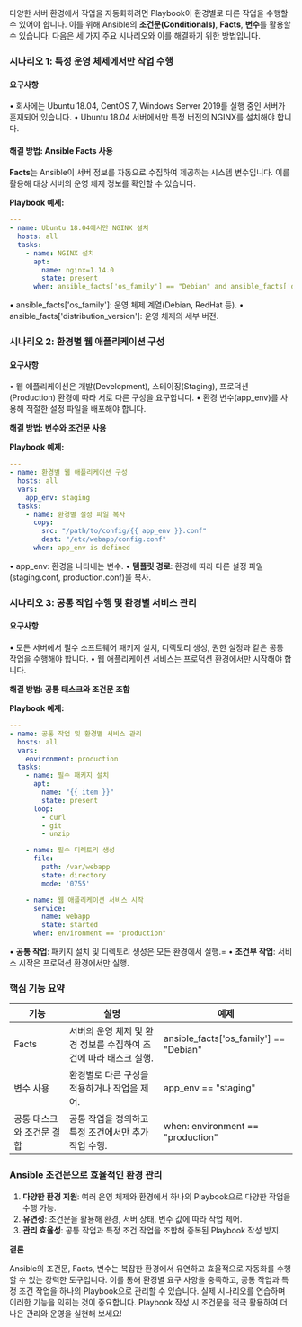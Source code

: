 
다양한 서버 환경에서 작업을 자동화하려면 Playbook이 환경별로 다른 작업을 수행할 수 있어야 합니다. 이를 위해 Ansible의 **조건문(Conditionals)**, **Facts**, **변수**를 활용할 수 있습니다. 다음은 세 가지 주요 시나리오와 이를 해결하기 위한 방법입니다.


### **시나리오 1: 특정 운영 체제에서만 작업 수행**

#### **요구사항**

• 회사에는 Ubuntu 18.04, CentOS 7, Windows Server 2019를 실행 중인 서버가 혼재되어 있습니다.
• Ubuntu 18.04 서버에서만 특정 버전의 NGINX를 설치해야 합니다.

#### **해결 방법: Ansible Facts 사용**

**Facts**는 Ansible이 서버 정보를 자동으로 수집하여 제공하는 시스템 변수입니다. 이를 활용해 대상 서버의 운영 체제 정보를 확인할 수 있습니다.

**Playbook 예제:**

```yaml
---
- name: Ubuntu 18.04에서만 NGINX 설치
  hosts: all
  tasks:
    - name: NGINX 설치
      apt:
        name: nginx=1.14.0
        state: present
      when: ansible_facts['os_family'] == "Debian" and ansible_facts['distribution_version'] == "18.04"
```

• ansible_facts['os_family']: 운영 체제 계열(Debian, RedHat 등).
• ansible_facts['distribution_version']: 운영 체제의 세부 버전.


### **시나리오 2: 환경별 웹 애플리케이션 구성**

#### **요구사항**

• 웹 애플리케이션은 개발(Development), 스테이징(Staging), 프로덕션(Production) 환경에 따라 서로 다른 구성을 요구합니다.
• 환경 변수(app_env)를 사용해 적절한 설정 파일을 배포해야 합니다.

**해결 방법: 변수와 조건문 사용**

**Playbook 예제:**

```yaml
---
- name: 환경별 웹 애플리케이션 구성
  hosts: all
  vars:
    app_env: staging
  tasks:
    - name: 환경별 설정 파일 복사
      copy:
        src: "/path/to/config/{{ app_env }}.conf"
        dest: "/etc/webapp/config.conf"
      when: app_env is defined
```
  
• app_env: 환경을 나타내는 변수.
• **템플릿 경로**: 환경에 따라 다른 설정 파일(staging.conf, production.conf)을 복사.

  

### **시나리오 3: 공통 작업 수행 및 환경별 서비스 관리**

#### **요구사항**

• 모든 서버에서 필수 소프트웨어 패키지 설치, 디렉토리 생성, 권한 설정과 같은 공통 작업을 수행해야 합니다.
• 웹 애플리케이션 서비스는 프로덕션 환경에서만 시작해야 합니다.

**해결 방법: 공통 태스크와 조건문 조합**


**Playbook 예제:**

```yaml
---
- name: 공통 작업 및 환경별 서비스 관리
  hosts: all
  vars:
    environment: production
  tasks:
    - name: 필수 패키지 설치
      apt:
        name: "{{ item }}"
        state: present
      loop:
        - curl
        - git
        - unzip

    - name: 필수 디렉토리 생성
      file:
        path: /var/webapp
        state: directory
        mode: '0755'

    - name: 웹 애플리케이션 서비스 시작
      service:
        name: webapp
        state: started
      when: environment == "production"
```


• **공통 작업**: 패키지 설치 및 디렉토리 생성은 모든 환경에서 실행.=
• **조건부 작업**: 서비스 시작은 프로덕션 환경에서만 실행.


### **핵심 기능 요약**

| 기능             | 설명                                     | 예제                                     |
| -------------- | -------------------------------------- | -------------------------------------- |
| Facts          | 서버의 운영 체제 및 환경 정보를 수집하여 조건에 따라 태스크 실행. | ansible_facts['os_family'] == "Debian" |
| 변수 사용          | 환경별로 다른 구성을 적용하거나 작업을 제어.              | app_env == "staging"                   |
| 공통 태스크와 조건문 결합 | 공통 작업을 정의하고 특정 조건에서만 추가 작업 수행.         | when: environment == "production"      |

### **Ansible 조건문으로 효율적인 환경 관리**

1. **다양한 환경 지원**: 여러 운영 체제와 환경에서 하나의 Playbook으로 다양한 작업을 수행 가능.
2. **유연성**: 조건문을 활용해 환경, 서버 상태, 변수 값에 따라 작업 제어.
3. **관리 효율성**: 공통 작업과 특정 조건 작업을 조합해 중복된 Playbook 작성 방지.

**결론**

Ansible의 조건문, Facts, 변수는 복잡한 환경에서 유연하고 효율적으로 자동화를 수행할 수 있는 강력한 도구입니다. 이를 통해 환경별 요구 사항을 충족하고, 공통 작업과 특정 조건 작업을 하나의 Playbook으로 관리할 수 있습니다. 실제 시나리오를 연습하며 이러한 기능을 익히는 것이 중요합니다. Playbook 작성 시 조건문을 적극 활용하여 더 나은 관리와 운영을 실현해 보세요!
